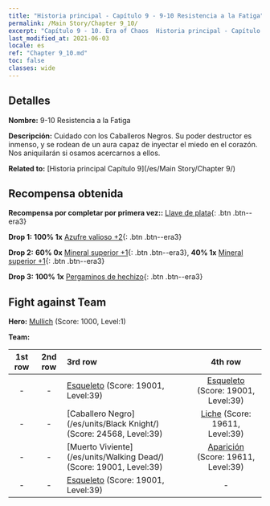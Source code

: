 ```yaml
---
title: "Historia principal - Capítulo 9 - 9-10 Resistencia a la Fatiga"
permalink: /Main Story/Chapter 9_10/
excerpt: "Capítulo 9 - 10. Era of Chaos  Historia principal - Capítulo 9_10. 9-10 Resistencia a la Fatiga"
last_modified_at: 2021-06-03
locale: es
ref: "Chapter 9_10.md"
toc: false
classes: wide
---
```


## Detalles

 **Nombre:** 9-10 Resistencia a la Fatiga

 **Descripción:** Cuidado con los Caballeros Negros. Su poder destructor es inmenso, y se rodean de un aura capaz de inyectar el miedo en el corazón. Nos aniquilarán si osamos acercarnos a ellos.

 **Related to:** [Historia principal Capítulo 9](/es/Main Story/Chapter 9/)

## Recompensa obtenida

 **Recompensa por completar por primera vez::** [Llave de plata](/ItemsES/con_693/){: .btn .btn--era3}

 **Drop 1:** **100% 1x** [Azufre valioso +2](/ItemsES/mat_29/){: .btn .btn--era3}

 **Drop 2:** **60% 0x** [Mineral superior +1](/ItemsES/mat_19/){: .btn .btn--era3}, **40% 1x** [Mineral superior +1](/ItemsES/mat_19/){: .btn .btn--era3}

 **Drop 3:** **100% 1x** [Pergaminos de hechizo](/ItemsES/con_694/){: .btn .btn--era3}


## Fight against Team
 **Hero:** [Mullich](/es/heroes/Mullich/) (Score: 1000, Level:1)

 **Team:**


  | 1st row | 2nd row | 3rd row | 4th row |
  |:----:|:----:|:----|:----:|
  | - | - | [Esqueleto](/es/units/Skeleton/) (Score: 19001, Level:39)  | [Esqueleto](/es/units/Skeleton/) (Score: 19001, Level:39)  |
  | - | - | [Caballero Negro](/es/units/Black Knight/) (Score: 24568, Level:39)  | [Liche](/es/units/Lich/) (Score: 19611, Level:39)  |
  | - | - | [Muerto Viviente](/es/units/Walking Dead/) (Score: 19001, Level:39)  | [Aparición](/es/units/Wight/) (Score: 19611, Level:39)  |
  | - | - | [Esqueleto](/es/units/Skeleton/) (Score: 19001, Level:39)  | - |


